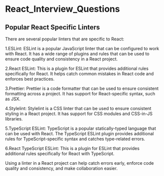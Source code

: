 # React_Interview_Questions

## Popular React Specific Linters

There are several popular linters that are specific to React:

1.ESLint: ESLint is a popular JavaScript linter that can be configured to work with React. It has a wide range of plugins and rules that can be used to ensure code quality and consistency in a React project.

2.React ESLint: This is a plugin for ESLint that provides additional rules specifically for React. It helps catch common mistakes in React code and enforces best practices.

3.Prettier: Prettier is a code formatter that can be used to ensure consistent formatting across a project. It has support for React-specific syntax, such as JSX.

4.Stylelint: Stylelint is a CSS linter that can be used to ensure consistent styling in a React project. It has support for CSS modules and CSS-in-JS libraries.

5.TypeScript ESLint: TypeScript is a popular statically-typed language that can be used with React. The TypeScript ESLint plugin provides additional rules for TypeScript-specific syntax and catches type-related errors.

6.React TypeScript ESLint: This is a plugin for ESLint that provides additional rules specifically for React with TypeScript.

Using a linter in a React project can help catch errors early, enforce code quality and consistency, and make collaboration easier.